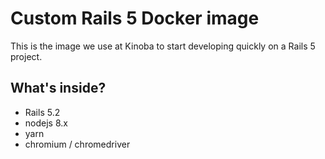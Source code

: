# Custom Rails 5 Docker image

This is the image we use at Kinoba to start developing quickly on a Rails 5 project.

## What's inside?

- Rails 5.2
- nodejs 8.x
- yarn
- chromium / chromedriver
